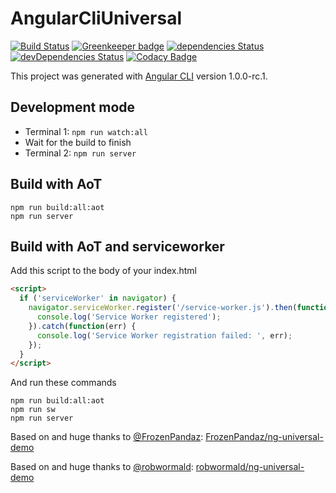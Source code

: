 # AngularCliUniversal

[![Build Status](https://travis-ci.org/Owain94/angular-cli-universal.svg?branch=master)](https://travis-ci.org/Owain94/angular-cli-universal)
[![Greenkeeper badge](https://badges.greenkeeper.io/Owain94/angular-cli-universal.svg)](https://greenkeeper.io/)
[![dependencies Status](https://david-dm.org/Owain94/angular-cli-universal/status.svg)](https://david-dm.org/Owain94/angular-cli-universal)
[![devDependencies Status](https://david-dm.org/Owain94/angular-cli-universal/dev-status.svg)](https://david-dm.org/Owain94/angular-cli-universal?type=dev)
[![Codacy Badge](https://api.codacy.com/project/badge/Grade/c94a312a55e84c47aac183db4bbdf534)](https://www.codacy.com/app/Owain94/angular-cli-universal?utm_source=github.com&amp;utm_medium=referral&amp;utm_content=Owain94/angular-cli-universal&amp;utm_campaign=Badge_Grade)

This project was generated with [Angular CLI](https://github.com/angular/angular-cli) version 1.0.0-rc.1.

## Development mode
* Terminal 1: ```npm run watch:all```
* Wait for the build to finish
* Terminal 2: ```npm run server```

## Build with AoT

```
npm run build:all:aot
npm run server
```

## Build with AoT and serviceworker

Add this script to the body of your index.html
```html
<script>
  if ('serviceWorker' in navigator) {
    navigator.serviceWorker.register('/service-worker.js').then(function(registration) {
      console.log('Service Worker registered');
    }).catch(function(err) {
      console.log('Service Worker registration failed: ', err);
    });
  }
</script>
```

And run these commands

```
npm run build:all:aot
npm run sw
npm run server
```

Based on and huge thanks to [@FrozenPandaz][1]: [FrozenPandaz/ng-universal-demo][2]

Based on and huge thanks to [@robwormald][3]: [robwormald/ng-universal-demo][4]

[1]: https://github.com/FrozenPandaz
[2]: https://github.com/FrozenPandaz/ng-universal-demo
[3]: https://github.com/robwormald/
[4]: https://github.com/robwormald/ng-universal-demo

